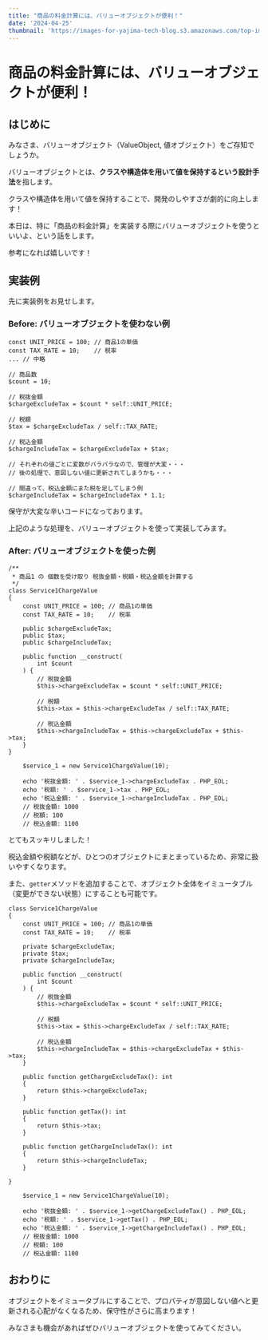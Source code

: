 ```yaml
---
title: "商品の料金計算には、バリューオブジェクトが便利！"
date: '2024-04-25'
thumbnail: 'https://images-for-yajima-tech-blog.s3.amazonaws.com/top-image-20230214.jpg'
---
```

# 商品の料金計算には、バリューオブジェクトが便利！

## はじめに

みなさま、バリューオブジェクト（ValueObject, 値オブジェクト）をご存知でしょうか。

バリューオブジェクトとは、**クラスや構造体を用いて値を保持するという設計手法**を指します。

クラスや構造体を用いて値を保持することで、開発のしやすさが劇的に向上します！

本日は、特に「商品の料金計算」を実装する際にバリューオブジェクトを使うといいよ、という話をします。

参考になれば嬉しいです！

## 実装例

先に実装例をお見せします。

### Before: バリューオブジェクトを使わない例

```php:バリューオブジェクトを使わない例
const UNIT_PRICE = 100; // 商品1の単価
const TAX_RATE = 10;    // 税率
... // 中略

// 商品数
$count = 10;

// 税抜金額
$chargeExcludeTax = $count * self::UNIT_PRICE;

// 税額
$tax = $chargeExcludeTax / self::TAX_RATE;

// 税込金額
$chargeIncludeTax = $chargeExcludeTax + $tax;

// それぞれの値ごとに変数がバラバラなので、管理が大変・・・
// 後の処理で、意図しない値に更新されてしまうかも・・・

// 間違って、税込金額にまた税を足してしまう例
$chargeIncludeTax = $chargeIncludeTax * 1.1;

```

保守が大変な辛いコードになっております。

上記のような処理を、バリューオブジェクトを使って実装してみます。

### After: バリューオブジェクトを使った例

```php:バリューオブジェクトを使った例
/**
 * 商品1 の 個数を受け取り 税抜金額・税額・税込金額を計算する
 */
class Service1ChargeValue
{
    const UNIT_PRICE = 100; // 商品1の単価
    const TAX_RATE = 10;    // 税率
    
    public $chargeExcludeTax;
    public $tax;
    public $chargeIncludeTax;

    public function __construct(
        int $count
    ) {
        // 税抜金額
        $this->chargeExcludeTax = $count * self::UNIT_PRICE;
        
        // 税額
        $this->tax = $this->chargeExcludeTax / self::TAX_RATE;
        
        // 税込金額
        $this->chargeIncludeTax = $this->chargeExcludeTax + $this->tax;
    }
}

    $service_1 = new Service1ChargeValue(10);
    
    echo '税抜金額: ' . $service_1->chargeExcludeTax . PHP_EOL;
    echo '税額: ' . $service_1->tax . PHP_EOL;
    echo '税込金額: ' . $service_1->chargeIncludeTax . PHP_EOL;
    // 税抜金額: 1000
    // 税額: 100
    // 税込金額: 1100
```

とてもスッキリしました！

税込金額や税額などが、ひとつのオブジェクトにまとまっているため、非常に扱いやすくなります。

また、`getter`メソッドを追加することで、オブジェクト全体をイミュータブル（変更ができない状態）にすることも可能です。

```php:バリューオブジェクトを使った例（イミュータブル版）
class Service1ChargeValue
{
    const UNIT_PRICE = 100; // 商品1の単価
    const TAX_RATE = 10;    // 税率
    
    private $chargeExcludeTax;
    private $tax;
    private $chargeIncludeTax;

    public function __construct(
        int $count
    ) {
        // 税抜金額
        $this->chargeExcludeTax = $count * self::UNIT_PRICE;
        
        // 税額
        $this->tax = $this->chargeExcludeTax / self::TAX_RATE;
        
        // 税込金額
        $this->chargeIncludeTax = $this->chargeExcludeTax + $this->tax;
    }
    
    public function getChargeExcludeTax(): int
    {
        return $this->chargeExcludeTax;
    }
    
    public function getTax(): int
    {
        return $this->tax;
    }
    
    public function getChargeIncludeTax(): int
    {
        return $this->chargeIncludeTax;
    }
    
}

    $service_1 = new Service1ChargeValue(10);
    
    echo '税抜金額: ' . $service_1->getChargeExcludeTax() . PHP_EOL;
    echo '税額: ' . $service_1->getTax() . PHP_EOL;
    echo '税込金額: ' . $service_1->getChargeIncludeTax() . PHP_EOL;
    // 税抜金額: 1000
    // 税額: 100
    // 税込金額: 1100
```

## おわりに

オブジェクトをイミュータブルにすることで、プロパティが意図しない値へと更新される心配がなくなるため、保守性がさらに高まります！

みなさまも機会があればぜひバリューオブジェクトを使ってみてください。
